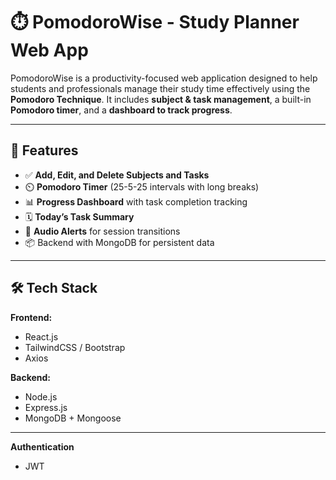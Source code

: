 # ⏱️ PomodoroWise - Study Planner Web App

PomodoroWise is a productivity-focused web application designed to help students and professionals manage their study time effectively using the **Pomodoro Technique**. It includes **subject & task management**, a built-in **Pomodoro timer**, and a **dashboard to track progress**.

---

## 🚀 Features

- ✅ **Add, Edit, and Delete Subjects and Tasks**
- ⏲️ **Pomodoro Timer** (25-5-25 intervals with long breaks)
- 📊 **Progress Dashboard** with task completion tracking
- 🗓️ **Today’s Task Summary**
- 🔔 **Audio Alerts** for session transitions
- 📦 Backend with MongoDB for persistent data

---

## 🛠️ Tech Stack

**Frontend:**
- React.js
- TailwindCSS / Bootstrap
- Axios

**Backend:**
- Node.js
- Express.js
- MongoDB + Mongoose

---
**Authentication**
- JWT


